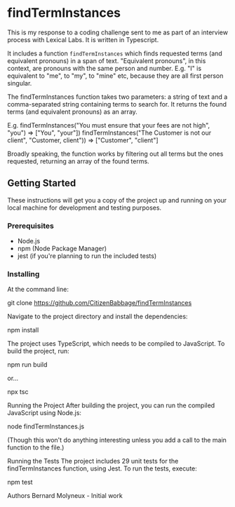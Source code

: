 # findTermInstances
This is my response to a coding challenge sent to me as part of an interview process with Lexical Labs. It is written in Typescript. 

It includes a function `findTermInstances` which finds requested terms (and equivalent pronouns) in a span of text. "Equivalent pronouns", in this context, are pronouns with the same person and number. E.g. "I" is equivalent to "me", to "my", to "mine" etc, because they are all first person singular.  

The findTermInstances function takes two parameters: a string of text and a comma-separated string containing terms to search for. It returns the found terms (and equivalent pronouns) as an array.

E.g. 
findTermInstances("You must ensure that your fees are not high", "you") => ["You", "your"])
findTermInstances("The Customer is not our client", "Customer, client")) => ["Customer", "client"]

Broadly speaking, the function works by filtering out all terms but the ones requested, returning an array of the found terms. 


## Getting Started

These instructions will get you a copy of the project up and running on your local machine for development and testing purposes.

### Prerequisites

- Node.js
- npm (Node Package Manager)
- jest (if you're planning to run the included tests) 

### Installing
At the command line: 

git clone https://github.com/CitizenBabbage/findTermInstances

Navigate to the project directory and install the dependencies:

npm install

The project uses TypeScript, which needs to be compiled to JavaScript. To build the project, run:

npm run build

or...

npx tsc

Running the Project
After building the project, you can run the compiled JavaScript using Node.js:

node findTermInstances.js

(Though this won't do anything interesting unless you add a call to the main function to the file.) 

Running the Tests
The project includes 29 unit tests for the findTermInstances function, using Jest. To run the tests, execute:

npm test


Authors
Bernard Molyneux - Initial work
